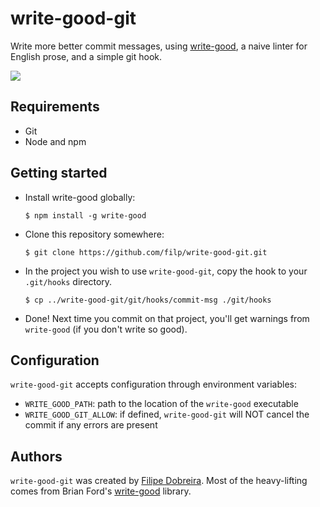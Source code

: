 # write-good-git

Write more better commit messages, using [write-good](https://github.com/btford/write-good), a naive
linter for English prose, and a simple git hook.

![](http://i.imgur.com/PQe2mTf.png)


## Requirements

- Git
- Node and npm

## Getting started

- Install write-good globally:

    `$ npm install -g write-good`

- Clone this repository somewhere:

    `$ git clone https://github.com/filp/write-good-git.git`

- In the project you wish to use `write-good-git`, copy the hook to your `.git/hooks` directory.

    `$ cp ../write-good-git/git/hooks/commit-msg ./git/hooks`

- Done! Next time you commit on that project, you'll get warnings from `write-good` (if you don't write so good).


## Configuration

`write-good-git` accepts configuration through environment variables:

- `WRITE_GOOD_PATH`: path to the location of the `write-good` executable
- `WRITE_GOOD_GIT_ALLOW`: if defined, `write-good-git` will NOT cancel the commit if any errors are present


## Authors

`write-good-git` was created by [Filipe Dobreira](https://github.com/filp). Most of the heavy-lifting comes
from Brian Ford's [write-good](https://github.com/btford/write-good) library.
